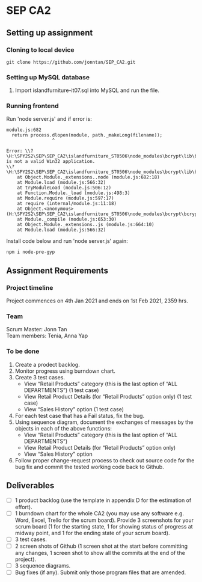 # SEP CA2

## Setting up assignment

### Cloning to local device
```
git clone https://github.com/jonntan/SEP_CA2.git
```
### Setting up MySQL database
1. Import islandfurniture-it07.sql into MySQL and run the file.

### Running frontend
Run 'node server.js' and if error is: 
```
module.js:682
  return process.dlopen(module, path._makeLong(filename));
                 ^

Error: \\?\H:\SPY2S2\SEP\SEP_CA2\islandfurniture_ST0506\node_modules\bcrypt\lib\binding\bcrypt_lib.node is not a valid Win32 application.
\\?\H:\SPY2S2\SEP\SEP_CA2\islandfurniture_ST0506\node_modules\bcrypt\lib\binding\bcrypt_lib.node
    at Object.Module._extensions..node (module.js:682:18)
    at Module.load (module.js:566:32)
    at tryModuleLoad (module.js:506:12)
    at Function.Module._load (module.js:498:3)
    at Module.require (module.js:597:17)
    at require (internal/module.js:11:18)
    at Object.<anonymous> (H:\SPY2S2\SEP\SEP_CA2\islandfurniture_ST0506\node_modules\bcrypt\bcrypt.js:6:16)
    at Module._compile (module.js:653:30)
    at Object.Module._extensions..js (module.js:664:10)
    at Module.load (module.js:566:32)
```
Install code below and run 'node server.js' again:
```
npm i node-pre-gyp
```

## Assignment Requirements

### Project timeline
Project commences on 4th Jan 2021 and ends on 1st Feb 2021, 2359 hrs.

### Team
Scrum Master: Jonn Tan  
Team members: Tenia, Anna Yap

### To be done
1. Create a prodect backlog.
2. Monitor progress using burndown chart.
3. Create 3 test cases.
   - View “Retail Products” category (this is the last option of “ALL
DEPARTMENTS”) (1 test case)
   - View Retail Product Details (for “Retail Products” option only) (1 test case)
   - View “Sales History” option (1 test case)
4. For each test case that has a Fail status, fix the bug.
5. Using sequence diagram, document the exchanges of messages by the objects in each of the above functions:
   - View “Retail Products” category (this is the last option of “ALL DEPARTMENTS”)
   - View Retail Product Details (for “Retail Products” option only)
   - View “Sales History” option
6. Follow proper change-request process to check out source code for the bug fix and commit the tested working code back to Github.

## Deliverables
- [ ] 1 product backlog (use the template in appendix D for the estimation of effort).
- [ ] 1 burndown chart for the whole CA2 (you may use any software e.g. Word, Excel, Trello for the scrum board). Provide 3 screenshots for your scrum board (1 for the starting state, 1 for showing status of progress at midway point, and 1 for the ending state of your scrum board).
- [ ] 3 test cases.
- [ ] 2 screen shots of Github (1 screen shot at the start before committing any changes, 1
screen shot to show all the commits at the end of the project).
- [ ] 3 sequence diagrams.
- [ ] Bug fixes (if any). Submit only those program files that are amended.

